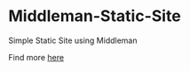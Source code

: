 # Middleman-Static-Site
Simple Static Site using Middleman

Find more [here](https://middlemanapp.com/basics/install/)

